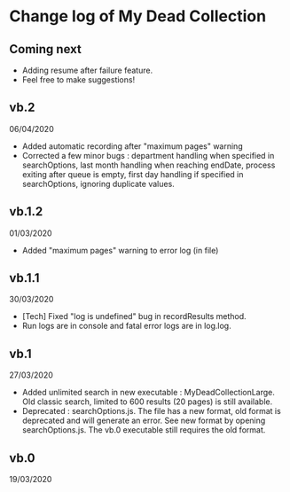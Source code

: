# Change log of My Dead Collection

## Coming next
* Adding resume after failure feature.
* Feel free to make suggestions!

## vb.2
06/04/2020
* Added automatic recording after "maximum pages" warning
* Corrected a few minor bugs : department handling when specified in searchOptions, last month handling when reaching endDate, process exiting after queue is empty, first day handling if specified in searchOptions, ignoring duplicate values.

## vb.1.2
01/03/2020
* Added "maximum pages" warning to error log (in file)

## vb.1.1
30/03/2020
* [Tech] Fixed "log is undefined" bug in recordResults method.
* Run logs are in console and fatal error logs are in log.log.

## vb.1
27/03/2020
* Added unlimited search in new executable : MyDeadCollectionLarge. Old classic search, limited to 600 results (20 pages) is still available.
* Deprecated : searchOptions.js. The file has a new format, old format is deprecated and will generate an error. See new format by opening searchOptions.js. The vb.0 executable still requires the old format.

## vb.0
19/03/2020